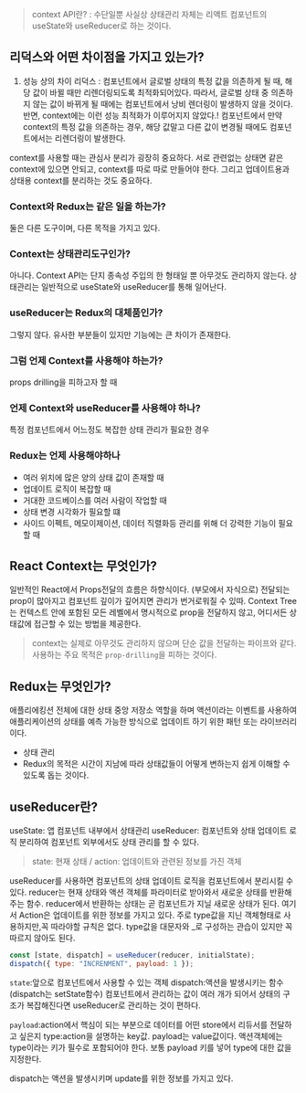 > context API란? : 수단일뿐 사실상 상태관리 자체는 리액트 컴포넌트의 useState와
> useReducer로 하는 것이다.

## 리덕스와 어떤 차이점을 가지고 있는가?

1. 성능 상의 차이
   리덕스 : 컴포넌트에서 글로벌 상태의 특정 값을 의존하게 될 때, 해당 값이 바뀔
   때만 리렌더링되도록 최적화되어있다. 따라서, 글로벌 상태 중 의존하지 않는 값이
   바뀌게 될 때에는 컴포넌트에서 낭비 렌더링이 발생하지 않을 것이다. 반면,
   context에는 이런 성능 최적화가 이루어지지 않았다.! 컴포넌트에서 만약 context의
   특정 값을 의존하는 경우, 해당 값말고 다른 값이 변경될 때에도 컴포넌트에서는
   리렌더링이 발생한다.

context를 사용할 때는 관심사 분리가 굉장히 중요하다. 서로 관련없는 상태면 같은
context에 있으면 안되고, context를 따로 따로 만들어야 한다. 그리고
업데이트용과 상태용 context를 분리하는 것도 중요하다.

### Context와 Redux는 같은 일을 하는가?

둘은 다른 도구이며, 다른 목적을 가지고 있다.

### Context는 상태관리도구인가?

아니다. Context API는 단지 종속성 주입의 한 형태일 뿐 아무것도 관리하지 않는다.
상태관리는 일반적으로 useState와 useReducer를 통해 일어난다.

### useReducer는 Redux의 대체품인가?

그렇지 않다. 유사한 부분들이 있지만 기능에는 큰 차이가 존재한다.

### 그럼 언제 Context를 사용해야 하는가?

props drilling을 피하고자 할 때

### 언제 Context와 useReducer를 사용해야 하나?

특정 컴포넌트에서 어느정도 복잡한 상태 관리가 필요한 경우

### Redux는 언제 사용해야하나

- 여러 위치에 많은 양의 상태 값이 존재할 때
- 업데이트 로직이 복잡할 때
- 거대한 코드베이스를 여러 사람이 작업할 때
- 상태 변경 시각화가 필요할 떄
- 사이드 이펙트, 메모이제이션, 데이터 직렬화등 관리를 위해 더 강력한 기능이 필요할 때

## React Context는 무엇인가?

일반적인 React에서 Props전달의 흐름은 하향식이다. (부모에서 자식으로) 전달되는 prop이 많아지고
컴포넌트 깊이가 깊어지면 관리가 번거로워질 수 있따.
Context Tree는 컨텍스트 안에 포함된 모든 레벨에서 명시적으로 prop을 전달하지 않고, 어디서든 상태값에 접근할 수 있는 방법을 제공한다.

> context는 실제로 아무것도 관리하지 않으며 단순 값을 전달하는 파이프와 같다. 사용하는 주요 목적은 `prop-drilling`을 피하는 것이다.

## Redux는 무엇인가?

애플리에킹션 전체에 대한 상태 중앙 저장소 역할을 하며 액션이라는 이벤트를 사용하여 애플리케이션의 상태를 예측 가능한 방식으로 업데이트 하기 위한 패턴 또는 라이브러리이다.

- 상태 관리
- Redux의 목적은 시간이 지남에 따라 상태값들이 어떻게 변하는지 쉽게 이해할 수 있도록 돕는 것이다.

## useReducer란?

useState: 앱 컴포넌트 내부에서 상태관리 useReducer: 컴포넌트와 상태 업데이트
로직 분리하여 컴포넌트 외부에서도 상태 관리를 할 수 있다.

> state: 현재 상태 / action: 업데이트와 관련된 정보를 가진 객체

useReducer를 사용하면 컴포넌트의 상태 업데이트 로직을 컴포넌트에서 분리시킬 수
있다. reducer는 현재 상태와 액션 객체를 파라미터로 받아와서 새로운 상태를
반환해주는 함수. reducer에서 반환하는 상태는 곧 컴포넌트가 지닐 새로운 상태가
된다. 여기서 Action은 업데이트를 위한 정보를 가지고 있다. 주로 type값을 지닌
객체형태로 사용하지만,꼭 따라야할 규칙은 없다. type값을 대문자와 \_로 구성하는
관습이 있지만 꼭 따르지 않아도 된다.

```js
const [state, dispatch] = useReducer(reducer, initialState);
dispatch({ type: "INCRENMENT", payload: 1 });
```

`state`:앞으로 컴포넌트에서 사용할 수 있는 객체 dispatch:액션을 발생시키는 함수
(dispatch는 setState함수) 컴포넌트에서 관리하는 값이 여러 개가 되어서 상태의
구조가 복잡해진다면 useReducer로 관리하는 것이 편하다.

`payload`:action에서 핵심이 되는 부분으로 데이터를 어떤 store에서 리듀서를
전달하고 싶은지 type:action을 설명하는 key값. payload는 value값이다.
액션객체에는 type이라는 키가 필수로 포함되어야 한다. 보통 payload 키를 넣어
type에 대한 값을 지정한다.

dispatch는 액션을 발생시키며 update를 위한 정보를 가지고 있다.
